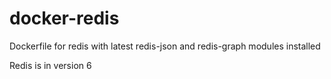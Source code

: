 # docker-redis
Dockerfile for redis with latest redis-json and redis-graph modules installed

Redis is in version 6
